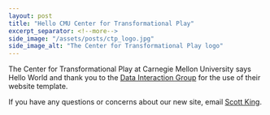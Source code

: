 ```yaml
---
layout: post
title: "Hello CMU Center for Transformational Play"
excerpt_separator: <!--more-->
side_image: "/assets/posts/ctp_logo.jpg"
side_image_alt: "The Center for Transformational Play logo"
---
```


The Center for Transformational Play at Carnegie Mellon University says Hello World 
and thank you to the [Data Interaction Group](https://dig.cmu.edu/) for the use of their website template.

<!--more-->

If you have any questions or concerns about our new site, email [Scott King](mailto:jsking@andrew.cmu.edu).